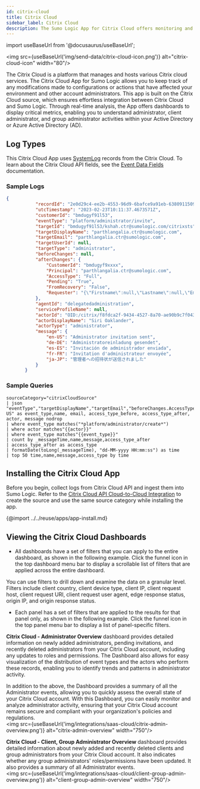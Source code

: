 ```yaml
---
id: citrix-cloud
title: Citrix Cloud
sidebar_label: Citrix Cloud
description: The Sumo Logic App for Citrix Cloud offers monitoring and analyzing any changes in the configurations or actions that had an impact on the environment and other account administrators.
---
```


import useBaseUrl from '@docusaurus/useBaseUrl';

<img src={useBaseUrl('img/send-data/citrix-cloud-icon.png')} alt="citrix-cloud-icon" width="80"/>

The Citrix Cloud is a platform that manages and hosts various Citrix cloud services. The Citrix Cloud App for Sumo Logic allows you to keep track of any modifications made to configurations or actions that have affected your environment and other account administrators. This app is built on the Citrix Cloud source, which ensures effortless integration between Citrix Cloud and Sumo Logic. Through real-time analysis, the App offers dashboards to display critical metrics, enabling you to understand administrator, client administrator, and group administrator activities within your Active Directory or Azure Active Directory (AD).

## Log Types

This Citrix Cloud App uses [SystemLog](https://developer.cloud.com/citrix-cloud/citrix-cloud---systemlog/apis/Records/GetRecords) records from the Citrix Cloud. To learn about the Citrix Cloud API fields, see the [Event Data Fields](https://docs.citrix.com/en-us/citrix-cloud/citrix-cloud-management/system-log/events.html#event-data-descriptions#fields) documentation.

### Sample Logs

```json
{
           "recordId": "2e0d29c4-ee2b-4553-96d9-6bafce9a91eb-638091150974673571",
           "utcTimestamp": "2023-02-23T10:11:37.4673571Z",
           "customerId": "bmdugyf91l53",
           "eventType": "platform/administrator/invite",
           "targetId": "bmdugyf91l53/kshah.ctr@sumologic.com/citrixsts",
           "targetDisplayName": "parthlangalia.ctr@sumologic.com",
           "targetEmail": "parthlangalia.ctr@sumologic.com",
           "targetUserId": null,
           "targetType": "administrator",
           "beforeChanges": null,
           "afterChanges": {
               "CustomerId": "bmdugyf9xxxx",
               "Principal": "parthlangalia.ctr@sumologic.com",
               "AccessType": "Full",
               "Pending": "True",
               "FromRecovery": "False",
               "Requester": "{\"Firstname\":null,\"Lastname\":null,\"Email\":\"prpatel.ctr@sumologic.com\",\"UCOid\":null}"
           },
           "agentId": "delegatedadministration",
           "serviceProfileName": null,
           "actorId": "OID:/citrix/f8fdca2f-9434-4527-8a70-ae90b9c7f043",
           "actorDisplayName": "Siri Oaklander",
           "actorType": "administrator",
           "message": {
               "en-US": "Administrator invitation sent",
               "de-DE": "Administratoreinladung gesendet",
               "es-ES": "Invitación de administrador enviada",
               "fr-FR": "Invitation d'administrateur envoyée",
               "ja-JP": "管理者への招待状が送信されました"
           }
       }
```

### Sample Queries

```sql="Active Team Members"
sourceCategory="citrixCloudSource"
| json "eventType","targetDisplayName","targetEmail","beforeChanges.AccessType","afterChanges.AccessType","actorType","message.en-US" as event_type,name, email, access_type_before, access_type_after, actor, message nodrop
| where event_type matches("*platform/administrator/create*")
| where actor matches"{{actor}}"
| where event_type matches"{{event_type}}"
| count by _messageTime,name,message,access_type_after
| access_type_after as access_type
| formatDate(toLong(_messageTime), "dd-MM-yyyy HH:mm:ss") as time
| top 50 time,name,message,access_type by time
```

## Installing the Citrix Cloud App

Before you begin, collect logs from Citrix Cloud API and ingest them into Sumo Logic. Refer to the [Citrix Cloud API Cloud-to-Cloud Integration](/docs/send-data/hosted-collectors/cloud-to-cloud-integration-framework/citrix-cloud-source/) to create the source and use the same source category while installing the app.

{@import ../../reuse/apps/app-install.md}

## Viewing the Citrix Cloud Dashboards

* All dashboards have a set of filters that you can apply to the entire dashboard, as shown in the following example. Click the funnel icon in the top dashboard menu bar to display a scrollable list of filters that are applied across the entire dashboard.

 You can use filters to drill down and examine the data on a granular level. Filters include client country, client device type, client IP, client request host, client request URI, client request user agent, edge response status, origin IP, and origin response status.

* Each panel has a set of filters that are applied to the results for that panel only, as shown in the following example. Click the funnel icon in the top panel menu bar to display a list of panel-specific filters.

**Citrix Cloud - Administrator Overview** dashboard provides detailed information on newly added administrators, pending invitations, and recently deleted administrators from your Citrix Cloud account, including any updates to roles and permissions. The Dashboard also allows for easy visualization of the distribution of event types and the actors who perform these records, enabling you to identify trends and patterns in administrator activity.

In addition to the above, the Dashboard provides a summary of all the Administrator events, allowing you to quickly assess the overall state of your Citrix Cloud account. With this Dashboard, you can easily monitor and analyze administrator activity, ensuring that your Citrix Cloud account remains secure and compliant with your organization's policies and regulations.<br/><img src={useBaseUrl('img/integrations/saas-cloud/citrix-admin-overview.png')} alt="citrix-admin-overview" width="750"/>

**Citrix Cloud - Client, Group Administrator Overview** dashboard provides detailed information about newly added and recently deleted clients and group administrators from your Citrix Cloud account. It also indicates whether any group administrators' roles/permissions have been updated. It also provides a summary of all Administrator events.<br/><img src={useBaseUrl('img/integrations/saas-cloud/client-group-admin-overview.png')} alt="client-group-admin-overview" width="750"/>
